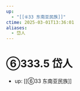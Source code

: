 ```yaml
---
up:
  - "[[⑥33 东南亚民族]]"
ctime: 2025-03-01T13:36:01
aliases:
  - 岱人
---
```


# ⑥333.5 岱人

- up: [[⑥33 东南亚民族]]
